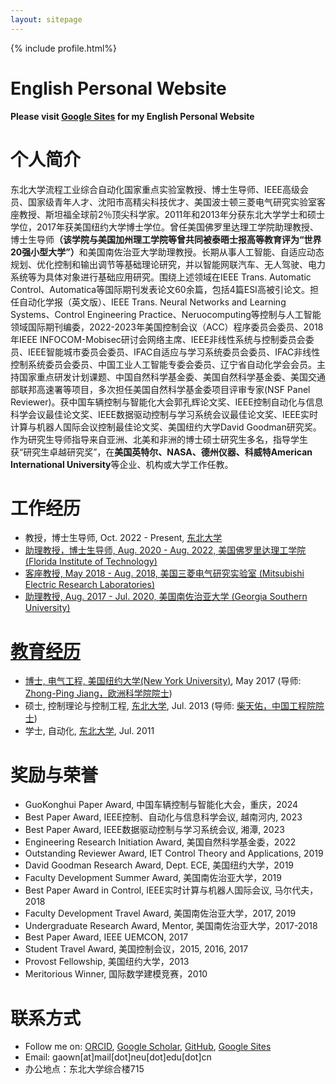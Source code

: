 ```yaml
---
layout: sitepage
---
```


[comment]: # (Insert my picture)
{% include profile.html%}

[comment]: # (Insert my resume below)


# English Personal Website
<strong> Please visit [Google Sites](https://sites.google.com/view/weinangao) for my English Personal Website </strong>


# 个人简介
东北大学流程工业综合自动化国家重点实验室教授、博士生导师、IEEE高级会员、国家级青年人才、沈阳市高精尖科技优才、美国波士顿三菱电气研究实验室客座教授、斯坦福全球前2％顶尖科学家。2011年和2013年分获东北大学学士和硕士学位，2017年获美国纽约大学博士学位。曾任美国佛罗里达理工学院助理教授、博士生导师<strong>（该学院与美国加州理工学院等曾共同被泰晤士报高等教育评为“世界20强小型大学”）</strong>和美国南佐治亚大学助理教授。长期从事人工智能、自适应动态规划、优化控制和输出调节等基础理论研究，并以智能网联汽车、无人驾驶、电力系统等为具体对象进行基础应用研究。围绕上述领域在IEEE Trans. Automatic Control、Automatica等国际期刊发表论文60余篇，包括4篇ESI高被引论文。担任自动化学报（英文版）、IEEE Trans. Neural Networks and Learning Systems、Control Engineering Practice、Neruocomputing等控制与人工智能领域国际期刊编委，2022-2023年美国控制会议（ACC）程序委员会委员、2018年IEEE INFOCOM-Mobisec研讨会网络主席、IEEE非线性系统与控制委员会委员、IEEE智能城市委员会委员、IFAC自适应与学习系统委员会委员、IFAC非线性控制系统委员会委员、中国工业人工智能专委会委员、辽宁省自动化学会会员。主持国家重点研发计划课题、中国自然科学基金委、美国自然科学基金委、美国交通部联邦高速署等项目，多次担任美国自然科学基金委项目评审专家(NSF Panel Reviewer)。获中国车辆控制与智能化大会郭孔辉论文奖、IEEE控制自动化与信息科学会议最佳论文奖、IEEE数据驱动控制与学习系统会议最佳论文奖、IEEE实时计算与机器人国际会议控制最佳论文奖、美国纽约大学David Goodman研究奖。作为研究生导师指导来自亚洲、北美和非洲的博士硕士研究生多名，指导学生获“研究生卓越研究奖”，在<strong>美国英特尔、NASA、德州仪器、科威特American International University</strong>等企业、机构或大学工作任教。

# 工作经历
* 教授，博士生导师, Oct. 2022 - Present, <a href="http://www.neu.edu.cn">东北大学 
* 助理教授，博士生导师, Aug. 2020 - Aug. 2022, <a href="http://www.fit.edu">美国佛罗里达理工学院 (Florida Institute of Technology)
* 客座教授, May 2018 - Aug. 2018, <a href="http://www.merl.com">美国三菱电气研究实验室 (Mitsubishi Electric Research Laboratories)
* 助理教授, Aug. 2017 - Jul. 2020, <a href="http://www.georgiasouthern.edu">美国南佐治亚大学 (Georgia Southern University)
  
# 教育经历
* 博士, 电气工程, <a href="http://www.nyu.edu">美国纽约大学(New York University)</a>, May 2017 (导师: <a href="http://engineering.nyu.edu/people/zhong-ping-jiang">Zhong-Ping Jiang，欧洲科学院院士</a>)
* 硕士, 控制理论与控制工程, <a href="http://www.neu.edu.cn/">东北大学</a>, Jul. 2013 (导师: <a href="http://www.ise.neu.edu.cn/2019/0109/c1432a8406/page.htm">柴天佑，中国工程院院士</a>)
* 学士, 自动化, <a href="http://www.neu.edu.cn">东北大学</a>, Jul. 2011

# 奖励与荣誉

* GuoKonghui Paper Award, 中国车辆控制与智能化大会，重庆，2024
* Best Paper Award, IEEE控制、自动化与信息科学会议, 越南河内, 2023  
* Best Paper Award, IEEE数据驱动控制与学习系统会议, 湘潭, 2023
* Engineering Research Initiation Award, 美国自然科学基金委，2022
* Outstanding Reviewer Award, IET Control Theory and Applications, 2019
* David Goodman Research Award, Dept. ECE, 美国纽约大学，2019
* Faculty Development Summer Award, 美国南佐治亚大学，2019
* Best Paper Award in Control, IEEE实时计算与机器人国际会议, 马尔代夫，2018
* Faculty Development Travel Award, 美国南佐治亚大学，2017, 2019
* Undergraduate Research Award, Mentor, 美国南佐治亚大学，2017-2018
* Best Paper Award, IEEE UEMCON, 2017
* Student Travel Award, 美国控制会议，2015, 2016, 2017 
* Provost Fellowship, 美国纽约大学，2013 
* Meritorious Winner, 国际数学建模竞赛，2010
  
# 联系方式
* Follow me on:
[ORCID](https://orcid.org/0000-0001-7921-018X),
[Google Scholar](https://scholar.google.com/citations?user=XNYwzswAAAAJ&hl),
[GitHub](https://github.com/WeinanGao/),
[Google Sites](https://sites.google.com/view/weinangao)
* Email: gaown[at]mail[dot]neu[dot]edu[dot]cn
* 办公地点：东北大学综合楼715

